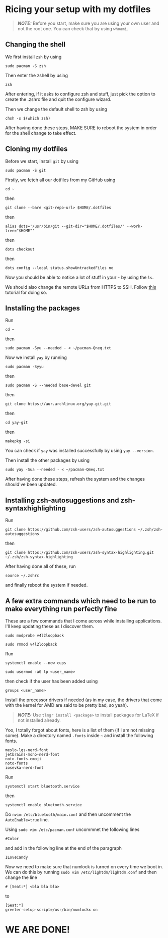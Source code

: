 # Ricing your setup with my dotfiles

> **_NOTE:_** Before you start, make sure you are using your own user and not
> the root one. You can check that by using `whoami`.

## Changing the shell

We first install `zsh` by using

```
sudo pacman -S zsh
```

Then enter the zshell by using

```
zsh
```

After entering, if it asks to configure zsh and stuff, just pick the option to
create the .zshrc file and quit the configure wizard.

Then we change the default shell to zsh by using

```
chsh -s $(which zsh)
```

After having done these steps, MAKE SURE to reboot the system in order for the
shell change to take effect.

## Cloning my dotfiles

Before we start, install `git` by using

```
sudo pacman -S git
```

Firstly, we fetch all our dotfiles from my GitHub using

```
cd ~
```

then

```
git clone --bare <git-repo-url> $HOME/.dotfiles
```

then

```
alias dots='/usr/bin/git --git-dir="$HOME/.dotfiles/" --work-tree="$HOME"'
```

then

```
dots checkout
```

then

```
dots config --local status.showUntrackedFiles no
```

Now you should be able to notice a lot of stuff in your `~` by using the `ls`.

We should also change the remote URLs from HTTPS to SSH. Follow
[this](https://docs.github.com/en/get-started/getting-started-with-git/managing-remote-repositories#switching-remote-urls-from-https-to-ssh)
tutorial for doing so.

## Installing the packages

Run

```
cd ~
```

then

```
sudo pacman -Syu --needed - < ~/pacman-Qneq.txt
```

Now we install `yay` by running

```
sudo pacman -Syyu
```

then

```
sudo pacman -S --needed base-devel git
```

then

```
git clone https://aur.archlinux.org/yay-git.git
```

then

```
cd yay-git
```

then

```
makepkg -si
```

You can check if `yay` was installed successfully by using `yay --version`.

Then install the other packages by using

```
sudo yay -Sua --needed - < ~/pacman-Qmeq.txt
```

After having done these steps, refresh the system and the changes should've
been updated.

## Installing zsh-autosuggestions and zsh-syntaxhighlighting

Run

```
git clone https://github.com/zsh-users/zsh-autosuggestions ~/.zsh/zsh-autosuggestions
```

then

```
git clone https://github.com/zsh-users/zsh-syntax-highlighting.git ~/.zsh/zsh-syntax-highlighting
```

After having done all of these, run

```
source ~/.zshrc
```

and finally reboot the system if needed.

## A few extra commands which need to be run to make everything run perfectly fine

These are a few commands that I come across while installing applications.
I'll keep updating these as I discover them.

```
sudo modprobe v4l2loopback
```

```
sudo rmmod v4l2loopback
```

Run

```
systemctl enable --now cups
```

```
sudo usermod -aG lp <user_name>
```

then check if the user has been added using

```
groups <user_name>
```

Install the processor drivers if needed (as in my case, the drivers that come
with the kernel for AMD are said to be pretty bad, so yeah).

> **_NOTE:_** Use `tlmgr install <package>` to install packages for LaTeX if
> not installed already.

Yoo, I totally forgot about fonts, here is a list of them (if I am not missing
some). Make a directory named `.fonts` inside `~` and install the following fonts.

```
meslo-lgs-nerd-font
jetbrains-mono-nerd-font
noto-fonts-emoji
noto-fonts
iosevka-nerd-font
```

Run

```
systemctl start bluetooth.service
```

then

```
systemctl enable bluetooth.service
```

Do `nvim /etc/bluetooth/main.conf` and then uncomment the `AutoEnable=true` line.

Using `sudo vim /etc/pacman.conf` uncommnet the following lines

```
#Color
```

and add in the following line at the end of the paragraph

```
ILoveCandy
```

Now we need to make sure that numlock is turned on every time we boot in. We
can do this by running `sudo vim /etc/lightdm/lightdm.conf`
and then change the line

```
# [Seat:*] <bla bla bla>
```

to

```
[Seat:*]
greeter-setup-script=/usr/bin/numlockx on
```

# WE ARE DONE!
